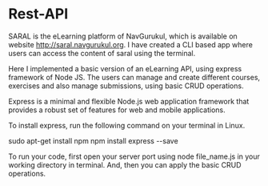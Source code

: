 # Rest-API
SARAL is the eLearning platform of NavGurukul, which is available on website http://saral.navgurukul.org. I have created a CLI based app where users can access the content of saral using the terminal.

Here I implemented a basic version of an eLearning API, using express framework of Node JS. The users can manage and create different courses, exercises and also manage submissions, using basic CRUD operations.

Express is a minimal and flexible Node.js web application framework that provides a robust set of features for web and mobile applications.

To install express, run the following command on your terminal in Linux.

sudo apt-get install npm
npm install express --save

To run your code, first open your server port using node file_name.js in your working directory in terminal. And, then you can apply the basic CRUD operations.
